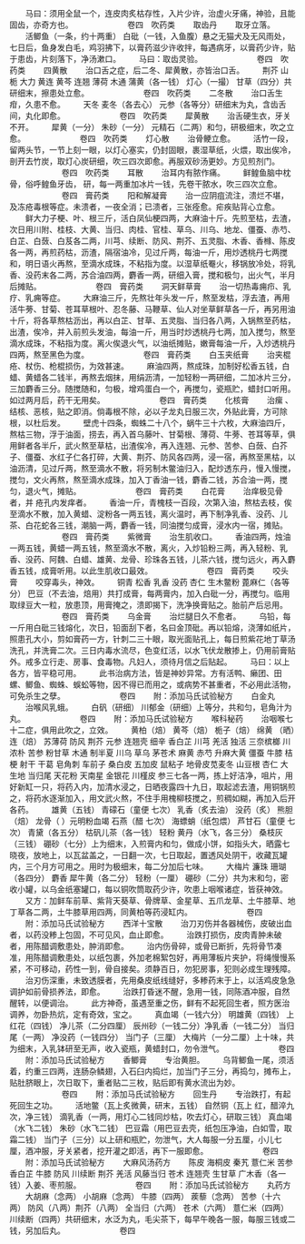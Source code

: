 <!-- { "loadSidebar": true } -->
　　马曰：须用全鼠一个，连皮肉炙枯存性，入片少许，治虚火牙痛，神验，且能固齿，亦奇方也。
　　
　　
　　卷四　吹药类
　　取齿丹
　　取牙立落。
　　活鲫鱼（一条，约十两重） 白砒（一钱，入鱼腹）悬之无猫犬及无风雨处，七日后，鱼身发白毛，鸡羽拂下，以膏药滋少许收拌，每遇病牙，以膏药少许，贴于患齿，片刻落下，净汤漱口。
　　马曰：取齿灵验。
　　
　　
　　卷四　吹药类
　　四黄散
　　治口舌之症，后二冬、犀黄散，亦皆治口舌。
　　荆芥 山栀 大力 黄连 黄芩 连翘 薄荷 木通 蒲黄（各一钱） 灯心（一撮） 甘草（四分）共研细末，擦患处立愈。
　　
　　
　　卷四　吹药类
　　二冬散
　　治口舌生疳，久患不愈。
　　天冬 麦冬（各去心） 元参（各等分）研细末为丸，含齿舌间，丸化即愈。
　　
　　
　　卷四　吹药类
　　犀黄散
　　治舌硬生衣，牙关不开。
　　犀黄（一分） 朱砂（一分） 元精石（二两）和匀，研极细末，吹之立愈。
　　
　　
　　卷四　吹药类
　　灯心散
　　治骨鲠立愈。
　　活竹一段，留两头节，一节上刻一眼，以灯心塞实，仍封固眼，裹湿草纸，火煨，取出俟冷，剖开去竹炭，取灯心炭研细，吹三四次即愈。再服双砂汤更妙。方见煎剂门。
　　
　　
　　卷四　吹药类
　　耳散
　　治耳内有脓作痛。
　　鲜鳇鱼脑中枕骨，俗呼鳇鱼牙齿， 研，每一两重加冰片一钱，先卷干脓水，吹三四次立愈。
　　
　　
　　卷四　膏药类
　　阳和解凝膏
　　治一应阴疽流注，溃烂不堪，及冻疮毒根等症。未溃者，一夜全消；已溃者，三张痊愈。疟疾贴背心立愈。
　　鲜大力子梗、叶、根三斤，活白凤仙梗四两，大麻油十斤。先煎至枯，去渣，次日用川附、桂枝、大黄、当归、肉桂、官桂、草乌、川乌、地龙、僵蚕、赤芍、白芷、白蔹、白芨各二两，川芎、续断、防风、荆芥、五灵脂、木香、香橼、陈皮各一两，再煎药枯，沥渣，隔宿油冷，见过斤两，每油一斤，用炒透桃丹七两搅和，明日语火再熬，至滴水成珠，不粘指为度。以湿草纸罨火，移锅放冷处，将乳香、没药末各二两，苏合油四两，麝香一两，研细入膏，搅和极匀，出火气，半月后摊贴。
　　
　　
　　卷四　膏药类
　　洞天鲜草膏
　　治一切热毒痈疖、乳疗、乳痈等症。
　　大麻油三斤，先熬壮年头发一斤，熬至发枯，浮去渣，再用活牛蒡、甘菊、苍耳草根叶、忍冬藤、马鞭草、仙人对坐草鲜草各一斤，再另用油十斤，将各草熬枯沥出，再以白芷、甘草、五灵脂、当归各八两，入锅熬至药枯，出渣，俟冷，并入前煎头发油，每油一斤，用当时炒透桃丹七两，加入搅匀，熬至滴水成珠，不粘指为度。离火俟退火气，以油纸摊贴，嫩膏每油一斤，入炒透桃丹四两，熬至黑色为度。
　　
　　
　　卷四　膏药类
　　白玉夹纸膏
　　治夹棍疮、杖伤、枪棍损伤，为效甚速。
　　麻油四两，熬成珠，加制好松香五钱，白蜡、黄蜡各二钱半，再熬去烟抹，用绢沥清，一加轻粉一两研细，二加冰片三分，三加麝香三分。随搅随和，匀极，增鸡蛋白一个，再搅匀，瓷瓶贮，蜡封口听用。如过两月后，药干无用矣。
　　
　　
　　卷四　膏药类
　　化核膏
　　治瘰 、结核、恶核，贴之即消。倘毒根不除，必以子龙丸日服三次，外贴此膏，方可除根，以杜后发。
　　壁虎十四条，蜘蛛二十八个，蜗牛三十六枚，大麻油四斤，熬枯三物，浮于油面，捞去，再入首乌藤叶、甘菊根、薄荷、牛蒡、苍耳等草，俱用鲜者各半斤，武火熬至草枯，出渣俟冷，再入连翘、元参、苦参、白蔹、白芥子、僵蚕、水红子仁各打碎，大黄、荆芥、防风各四两，浸一宿，再熬至黑枯，以油沥清，见过斤两，熬至滴水不散，将另制木鳖油归入，配炒透东丹，慢入慢搅，搅匀，文火再熬，熬至滴水成珠，加入丁香油一钱，麝香二钱，苏合油一两，搅匀，退火气，摊贴。
　　
　　
　　卷四　膏药类
　　白花膏
　　治痒极见骨者，并 疮孔内发痒者。
　　香油一斤，青槐枝一百段，次第入油，熬枯去枝，俟至滴水不散，加入黄蜡、淀粉各一两五钱，离火温时，再下制净乳香、没药、儿茶、白花蛇各三钱，潮脑一两，麝香一钱，同油搅匀成膏，浸水内一宿，摊贴。
　　
　　
　　卷四　膏药类
　　紫微膏
　　治生肌收口。
　　香油四两，烛油一两五钱，黄蜡一两五钱，熬至滴水不散，离火，入炒铅粉三两，再入轻粉、乳香、没药、阿魏、白蜡、雄黄、龙骨、珍珠各五钱，儿茶六钱，搅匀远火，再入麝香五钱，成膏听用。以此生肌收口最效。
　　
　　
　　卷四　膏药类
　　咬头膏
　　咬穿毒头，神效。
　　铜青 松香 乳香 没药 杏仁 生木鳖粉 蓖麻仁（各等分） 巴豆（不去油，焙用）共打成膏，每两膏内，加入白砒一分，再搅匀。临用取绿豆大一粒，放患顶，用膏掩之，溃即揭下，洗净换膏贴之。胎前产后忌用。
　　
　　
　　卷四　膏药类
　　乌金膏
　　治烂腿日久不愈者。
　　乌铅，每一斤用白砒三钱熔化，次日，铅面刮下者，名曰金顶砒。再以铅熔，浇薄如纸片，照患孔大小，剪如膏药一方，针刺二三十眼，取光面贴孔上，每日煎紫花地丁草汤洗孔，并洗膏二次。三日内毒水流尽，色变红活，以水飞伏龙散掺上，仍用前膏贴外。戒多立行走、房事、食毒物。凡妇人，须待月信之后贴起。
　　马曰：以上各方，皆平稳可用。
　　此书治病方法，皆是神妙异常。方有活鸭、癞团、田螺、鲫鱼、蜘蛛、蜈蚣等物，因不得已而用之，或病势不甚重者，不必用此活物，可免杀生之孽。
　　
　　
　　卷四
　　附：添加马氏试验秘方
　　白金丸
　　治喉风乳蛾。
　　白矾（研细） 川郁金（研细）上等分，共和匀，皂角汁为丸。
　　
　　
　　卷四
　　附：添加马氏试验秘方
　　喉科秘药
　　治咽喉七十二症，俱用此吹之，立效。
　　黄柏（焙） 黄芩（焙） 栀子（焙） 绵黄 （晒）连（焙） 苏薄荷 防风 荆芥 元参 连翘壳 细辛 香白芷 川芎 羌活 独活 三奈槟榔 川浓朴 苦参 粉甘草 木通 制半夏 川乌 草乌 茅苍术 麻黄 赤芍 升麻大黄 僵蚕 牛膝 桔梗 射干 干葛 皂角刺 车前子 桑白皮 五加皮 鼠粘子 地骨皮苋麦冬 山豆根 杏仁 大生地 当归尾 天花粉 天南星 金银花 川槿皮 参三七各一两，拣上好洁净，咀片，用好新缸一只，将药入内，加清水浸之，日晒夜露四十九日，取起滤去渣，用铜锅煎之，将药水逐渐加入，用文武火熬，不住手用槐柳枝搅之，煎稠如糊，再加入后开各药。
　　雄黄（五钱） 青礞石（童便 七次） 乳香（炙去油） 没药（炙） 熊胆（焙） 龙骨（ ）元明粉血竭 石燕（醋 七次） 海螵蛸（纸包煨） 芦甘石（童便 七次） 青黛（各五分） 枯矾儿茶（各一钱） 轻粉 黄丹（水飞，各三分） 桑枝灰（三钱） 硼砂（七分）上为细末，入煎膏内和匀，做成小饼，如指头大，晒露七晓夜，放地上，以瓦盆盖之，一日翻一次，七日取起，置透风处阴干，收藏瓦罐内，三个月方可用之。用时为极细末，每二分加后七味。
　　大梅片 濂珠 珊瑚（各四分） 麝香 犀牛黄（各二分） 轻粉（一厘） 硼砂（二分）共为末和匀，密收小罐，以乌金纸塞罐口，每以铜吹筒取药少许，吹患上咽喉诸症，皆获神效。
　　又方：加鲜车前草、紫背天葵草、骨牌草、金星草、五爪龙草、土牛膝草、地丁草各二两，土牛膝草用四两，同黄柏等药浸缸内。
　　
　　
　　卷四
　　附：添加马氏试验秘方
　　西洋十宝散
　　治刀刃伤并各器械伤，皮破出血者，以药没糁上包固，不可见风，血止即愈。
　　治跌打损伤，皮肉青肿未破者，用陈醋调敷患处，肿消即愈。
　　治内伤骨碎，或骨已断折，先将骨节凑准，用陈醋调敷患处，以纸包裹，外加老棉絮包好，再用薄板片夹护，将绳慢慢系紧，不可移动，药性一到，骨自接矣。须静百日，勿犯房事，犯则必成生理残障。
　　治刃伤深重，未致透膜者，先用桑皮纸线缝好，多糁药末于上，以活鸡皮急急调护如前骨损养法，即愈。
　　治跌打昏迷不醒，急用一钱，同陈酒冲服，自然醒转，以便调治。
　　此方神奇，虽遇至重之伤，鲜有不起死回生者，照方医治调养，勿卧热炕，定有奇效，宝之。
　　真血竭（一钱六分） 明雄黄（四钱） 上红花（四钱） 净儿茶（二分四厘） 辰州砂（一钱二分）净乳香（一钱二分） 当归尾（一两） 净没药（一钱四分） 当门子（三厘） 大梅片（一分二厘）上十味，共为细末，入乳钵研至无声，收入瓷瓶，黄蜡封口，勿令泄气。
　　
　　
　　卷四
　　附：添加马氏试验秘方
　　香鲫膏
　　专治黄胆。
　　乌背鲫鱼一尾，须活着，约重三四两，连肠杂鳞翅，入石臼内捣烂，加当门子三分，再捣匀，摊布上，贴肚脐眼上，次日取下，重者贴二三枚，贴后即有黄水流出为妙。
　　
　　
　　卷四
　　附：添加马氏试验秘方
　　回生丹
　　专治跌打，有起死回生之功。
　　活地鳖（瓦上炙微黄，研末，五钱） 自然铜（瓦上 红，醋淬九次，净三钱） 滴乳香（一两，用灯心二钱同炒枯，吹去灯心，研取三钱） 真血竭（水飞二钱） 朱砂（水飞二钱） 巴豆霜（用巴豆去壳，纸包压净油，白如雪，取霜二钱） 当门子（三分）以上研和瓶贮，勿泄气，大人每服一分五厘，小儿七厘，酒冲服，牙关紧者，挖开灌之即活，再下一服即愈。
　　
　　
　　卷四
　　附：添加马氏试验秘方
　　大麻风汤药方
　　陈皮 海桐皮 秦艽 薏仁米 苦参 香白芷 牛膝 防风 川续断 荆芥 羌活 风藤当归 苍术 连翘壳 生甘草 广木香（各一钱）入姜、枣煎服。
　　
　　
　　卷四
　　附：添加马氏试验秘方
　　丸药方
　　大胡麻（念两） 小胡麻（念两） 牛膝（四两） 蒺藜（念两） 苦参（十六两） 防风（八两）荆芥（八两） 全当归（六两） 苍术（六两） 薏仁米（四两） 川续断（四两）共研细末，水泛为丸，毛尖茶下，每早午晚各一服，每服三钱或二钱，另加后丸。
　　
　　
　　卷四
